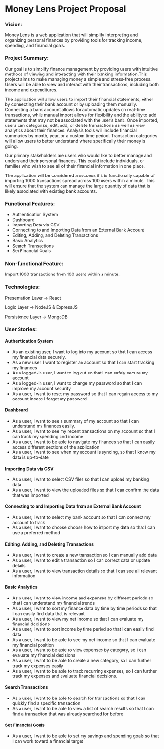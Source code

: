 # Money Lens Project Proposal
### Vision:
Money Lens is a web application that will simplify interpreting and organizing personal finances by providing tools for tracking income, spending, and financial goals.
### Project Summary:
Our goal is to simplify finance management by providing users with intuitive methods of viewing and interacting with their banking information.This project aims to make managing money a simple and stress-free process. Users will be able to view and interact with their transactions, including both income and expenditures. 

The application will allow users to import their financial statements, either by connecting their bank account or by uploading them manually. Connecting a bank account allows for automatic updates on real-time transactions, while manual import allows for flexibility and the ability to add statements that may not be associated with the user’s bank. Once imported, users can categorize, edit, add, or delete transactions as well as view analytics about their finances. Analysis tools will include financial summaries by month, year, or a custom time period. Transaction categories will allow users to better understand where specifically their money is going.

Our primary stakeholders are users who would like to better manage and understand their personal finances. This could include individuals, or families who wish to see all of their financial information in one place.

The application will be considered a success if it is functionally capable of importing 1000 transactions spread across 100 users within a minute. This will ensure that the system can manage the large quantity of data that is likely associated with existing bank accounts.
### Functional Features:
- Authentication System
- Dashboard
- Importing Data via CSV
- Connecting to and Importing Data from an External Bank Account
- Editing, Adding, and Deleting Transactions
- Basic Analytics
- Search Transactions
- Set Financial Goals
### Non-functional Feature:
Import 1000 transactions from 100 users within a minute.

### Technologies:
Presentation Layer -> React

Logic Layer -> NodeJS & ExpressJS

Persistence Layer -> MongoDB
### User Stories:
#### Authentication System
- As an existing user, I want to log into my account so that I can access my financial data securely.
- As a new user, I want to register an account so that I can start tracking my finances
- As a logged-in user, I want to log out so that I can safely secure my account
- As a logged-in user, I want to change my password so that I can improve my account security
- As a user, I want to reset my password so that I can regain access to my account incase I forget my password
#### Dashboard
- As a user, I want to see a summary of my account so that I can understand my finances easily.
- As a user, I want to see my recent transactions on my account so that I can track my spending and income
- As a user, I want to be able to navigate my finances so that I can easily access different sections of the application
- As a user, I want to see when my account is syncing, so that I know my data is up-to-date
#### Importing Data via CSV
- As a user, I want to select CSV files so that I can upload my banking data
- As a user, I want to view the uploaded files so that I can confirm the data that was imported
#### Connecting to and Importing Data from an External Bank Account
- As a user, I want to select my bank account so that I can connect my account to track
- As a user, I want to choose choose how to import my data so that I can use a preferred method
#### Editing, Adding, and Deleting Transactions
- As a user, I want to create a new transaction so I can manually add data
- As a user, I want to edit a transaction so I can correct data or update details
- As a user, I want to view transaction details so that I can see all relevant information
#### Basic Analytics
- As a user, I want to view income and expenses by different periods so that I can understand my financial trends
- As a user, I want to sort my finance data by time by time periods so that I can easily find data that is relevant
- As a user, I want to view my net income so that I can evaluate my financial decisions
- As a user, I want to sort income by time period so that I can easily find data
- As a user, I want to be able to see my net income so that I can evaluate my financial position
- As a user, I want to be able to view expenses by category, so I can evaluate my financial decisions
- As a user, I want to be able to create a new category, so I can further track my expenses easily
- As a user, I want to be able to track recurring expenses, so I can further track my expenses and evaluate financial decisions.
#### Search Transactions
- As a user, I want to be able to search for transactions so that I can quickly find a specific transaction
- As a user, I want to be able to view a list of search results so that I can find a transaction that was already searched for before
#### Set Financial Goals
- As a user, I want to be able to set my savings and spending goals so that I can work toward a financial target